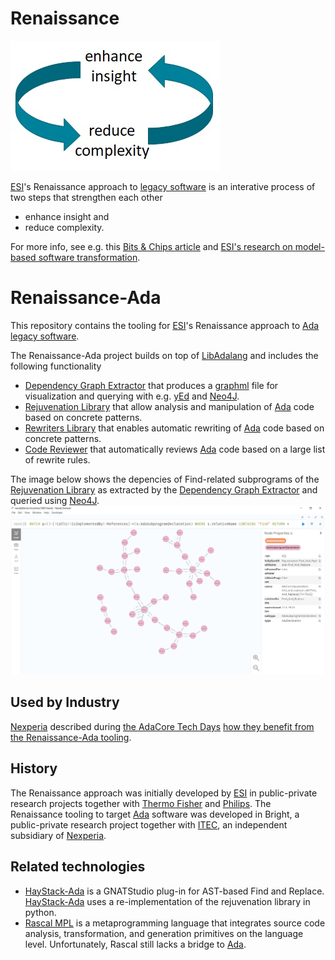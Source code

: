 # Renaissance
![Enhance insight and reduce complexity](/doc/enhance-insight-reduce-complexity.jpg)

[ESI](https://esi.nl)'s Renaissance approach to [legacy software](https://en.wikipedia.org/wiki/Legacy_code) is an interative process of
two steps that strengthen each other
* enhance insight and 
* reduce complexity.

For more info, see e.g. this 
[Bits & Chips article](https://bits-chips.nl/artikel/esi-helps-thermo-fisher-and-philips-grease-their-software-machines)
and [ESI's research on model-based software transformation](https://esi.nl/research/output/methods/model-based-software-transformation).

# Renaissance-Ada
This repository contains the tooling for [ESI](https://esi.nl)'s Renaissance approach to [Ada](https://en.wikipedia.org/wiki/Ada_(programming_language)) [legacy software](https://en.wikipedia.org/wiki/Legacy_code). 

The Renaissance-Ada project builds on top of [LibAdalang](https://adaco.re/libadalang) and includes the following functionality
* [Dependency Graph Extractor](/src/tools/Dependency_Graph_Extractor) that produces a [graphml](http://graphml.graphdrawing.org) file for visualization and querying 
with e.g. [yEd](https://www.yworks.com/products/yed) and [Neo4J](https://neo4j.com/).
* [Rejuvenation Library](/src/libraries/Rejuvenation_Lib) that 
allow analysis and manipulation of [Ada](https://en.wikipedia.org/wiki/Ada_(programming_language))  code based on concrete patterns.
* [Rewriters Library](/src/libraries/Rewriters_Lib) that
enables automatic rewriting of [Ada](https://en.wikipedia.org/wiki/Ada_(programming_language)) code based on concrete patterns.
* [Code Reviewer](/src/tools/Code_Reviewer) that automatically reviews [Ada](https://en.wikipedia.org/wiki/Ada_(programming_language)) code 
based on a large list of rewrite rules.

The image below shows the depencies of Find-related subprograms of 
the [Rejuvenation Library](/src/libraries/Rejuvenation_Lib)
as extracted by the [Dependency Graph Extractor](/src/tools/Dependency_Graph_Extractor) and 
queried using [Neo4J](https://neo4j.com/).
![Dependencies of Find-related subprograms of the Rejuvenation Library](/doc/Relations_Of_Find.jpg)

## Used by Industry
[Nexperia](https://nexperia.com) described during [the AdaCore Tech Days](https://events.adacore.com/eutechday2021) 
[how they benefit from the Renaissance-Ada tooling](https://www.youtube.com/watch?v=EHrd-9wgALM).

## History
The Renaissance approach was initially developed by [ESI](https://esi.nl)
in public-private research projects together with [Thermo Fisher](https://thermofisher.com) and [Philips](http://philips.com).
The Renaissance tooling to target [Ada](https://en.wikipedia.org/wiki/Ada_(programming_language)) software
was developed in Bright, 
a public-private research project together with [ITEC](https://itecequipment.com), an independent subsidiary of [Nexperia](https://nexperia.com).

## Related technologies
* [HayStack-Ada](https://github.com/BurritoZz/Haystack-Ada) is a GNATStudio plug-in for AST-based Find and Replace. 
[HayStack-Ada](https://github.com/BurritoZz/Haystack-Ada) uses a re-implementation of the rejuvenation library in python.
* [Rascal MPL](https://www.rascal-mpl.org/) is a metaprogramming language that 
integrates source code analysis, transformation, and generation primitives on the language level.
Unfortunately, Rascal still lacks a bridge to [Ada](https://en.wikipedia.org/wiki/Ada_(programming_language)).
